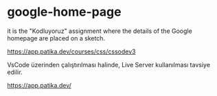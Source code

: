 # google-home-page
it is the "Kodluyoruz" assignment where the details of the Google homepage are placed on a sketch.

https://app.patika.dev/courses/css/cssodev3

VsCode üzerinden çalıştırılması halinde, Live Server kullanılması tavsiye edilir.

https://app.patika.dev/
